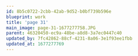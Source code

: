 ```yaml
---
id: 8b5c0722-2cbb-42ab-9d52-b0bf739b596e
blueprint: work
title: 'page 31'
main_image: page-31-1677277758.JPG
parent: 46320450-ec9a-48be-a8d8-3a7ec0447c40
updated_by: 7fc42862-88cf-4231-8a06-3e1f93ee1fbb
updated_at: 1677277769
---
```

